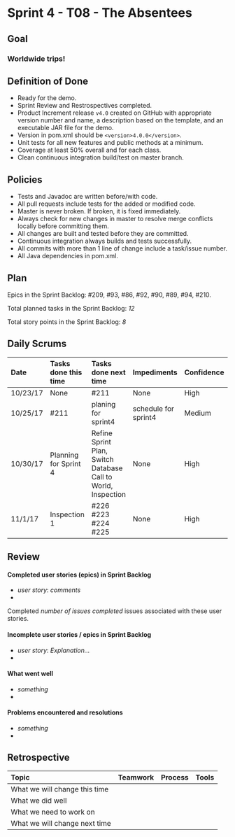 # Sprint 4 - T08 - The Absentees

## Goal

### Worldwide trips!

## Definition of Done

* Ready for the demo.
* Sprint Review and Restrospectives completed.
* Product Increment release `v4.0` created on GitHub with appropriate version number and name, a description based on the template, and an executable JAR file for the demo.
* Version in pom.xml should be `<version>4.0.0</version>`.
* Unit tests for all new features and public methods at a minimum.
* Coverage at least 50% overall and for each class.
* Clean continuous integration build/test on master branch.

## Policies

* Tests and Javadoc are written before/with code.  
* All pull requests include tests for the added or modified code.
* Master is never broken.  If broken, it is fixed immediately.
* Always check for new changes in master to resolve merge conflicts locally before committing them.
* All changes are built and tested before they are committed.
* Continuous integration always builds and tests successfully.
* All commits with more than 1 line of change include a task/issue number.
* All Java dependencies in pom.xml.

## Plan 

Epics in the Sprint Backlog: #209, #93, #86, #92, #90, #89, #94, #210.  

Total planned tasks in the Sprint Backlog: *12* 

Total story points in the Sprint Backlog: *8*

## Daily Scrums

Date | Tasks done this time | Tasks done next time | Impediments | Confidence
:--- | :--- | :--- | :--- | :---
10/23/17 | None | #211 | None | High
 10/25/17 | #211 | planing for sprint4 | schedule for sprint4 | Medium
 10/30/17 | Planning for Sprint 4 | Refine Sprint Plan, Switch Database Call to World, Inspection | None | High
 11/1/17 | Inspection 1  | #226 #223 #224 #225 | None | High
 

## Review

#### Completed user stories (epics) in Sprint Backlog 
* *user story*:  *comments*
* 

Completed *number of issues completed* issues associated with these user stories.

#### Incomplete user stories / epics in Sprint Backlog 
* *user story*: *Explanation...*
*

#### What went well
* *something*
*

#### Problems encountered and resolutions
* *something*
*

## Retrospective

Topic | Teamwork | Process | Tools
:--- | :--- | :--- | :---
What we will change this time |  |  | 
What we did well |  |  | 
What we need to work on |  |  |
What we will change next time |  |  | 
